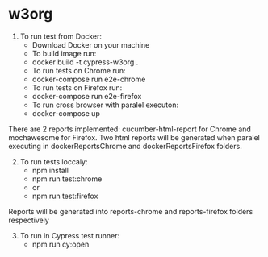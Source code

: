 # w3org

1. To run test from Docker:
    - Download Docker on your machine
    - To build image run:
    - docker build -t cypress-w3org .
    - To run tests on Chrome run:
    - docker-compose run e2e-chrome
    - To run tests on Firefox run:
    - docker-compose run e2e-firefox
    - To run cross browser with paralel executon:
    - docker-compose up

There are 2 reports implemented: cucumber-html-report for Chrome and mochawesome for Firefox. 
Two html reports will be generated when paralel executing in dockerReportsChrome and dockerReportsFirefox folders.


2. To run tests loccaly:
    - npm install
    - npm run test:chrome
    - or
    - npm run test:firefox

Reports will be generated into reports-chrome and reports-firefox folders respectively 

3. To run in Cypress test runner:
    - npm run cy:open
